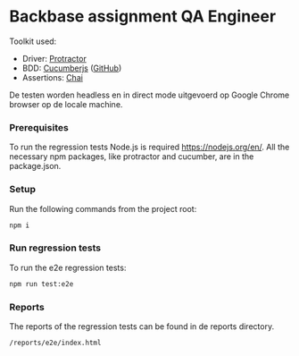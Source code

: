 # Backbase assignment QA Engineer

Toolkit used:
* Driver: [Protractor](http://www.protractortest.org)
* BDD: [Cucumberjs](https://cucumber.io) ([GitHub](https://github.com/cucumber/cucumber-js))
* Assertions: [Chai](http://chaijs.com)

De testen worden headless en in direct mode uitgevoerd op Google Chrome browser op de locale machine. 

### Prerequisites

To run the regression tests Node.js is required https://nodejs.org/en/. All the necessary npm packages, like protractor and cucumber, are in the package.json. 

### Setup
Run the following commands from the project root:
```bash
npm i
```
### Run regression tests
To run the e2e regression tests:
```bash
npm run test:e2e
```
### Reports
The reports of the regression tests can be found in de reports directory.
```bash
/reports/e2e/index.html
```
